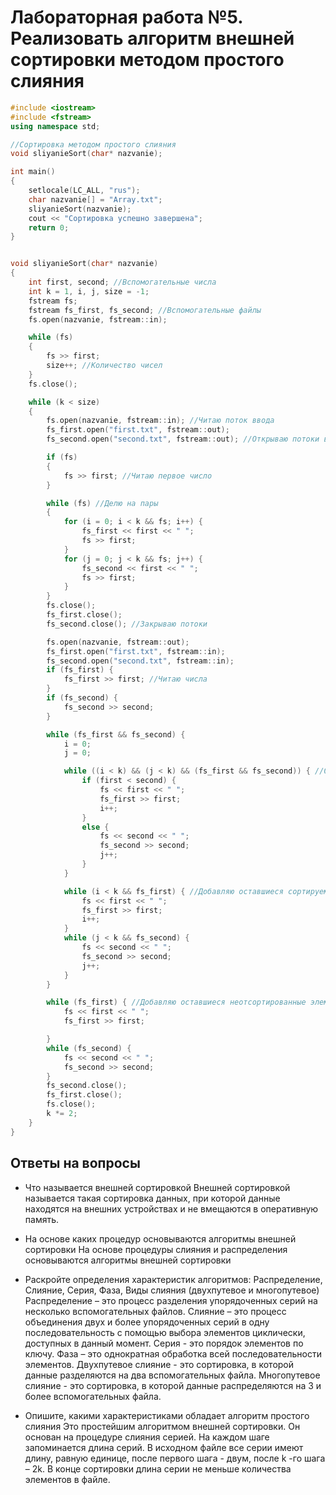 # Лабораторная работа №5. Реализовать алгоритм внешней сортировки методом простого слияния

``` c++
#include <iostream>
#include <fstream>
using namespace std;

//Сортировка методом простого слияния
void sliyanieSort(char* nazvanie);

int main()
{
	setlocale(LC_ALL, "rus");
	char nazvanie[] = "Array.txt";
	sliyanieSort(nazvanie);
	cout << "Сортировка успешно завершена";
	return 0;
}


void sliyanieSort(char* nazvanie)
{
	int first, second; //Вспомогательные числа
	int k = 1, i, j, size = -1;
	fstream fs;
	fstream fs_first, fs_second; //Вспомогательные файлы
	fs.open(nazvanie, fstream::in);

	while (fs) 
	{
		fs >> first;
		size++; //Количество чисел
	}
	fs.close();

	while (k < size)
	{
		fs.open(nazvanie, fstream::in); //Читаю поток ввода
		fs_first.open("first.txt", fstream::out);
		fs_second.open("second.txt", fstream::out); //Открываю потоки вывода

		if (fs) 
		{  
			fs >> first; //Читаю первое число
		}

		while (fs) //Делю на пары
		{
			for (i = 0; i < k && fs; i++) {
				fs_first << first << " ";
				fs >> first;
			}
			for (j = 0; j < k && fs; j++) {
				fs_second << first << " ";
				fs >> first;
			}
		}
		fs.close();
		fs_first.close();
		fs_second.close(); //Закрываю потоки

		fs.open(nazvanie, fstream::out);
		fs_first.open("first.txt", fstream::in);
		fs_second.open("second.txt", fstream::in);
		if (fs_first) {
			fs_first >> first; //Читаю числа
		}
		if (fs_second) {
			fs_second >> second;
		}

		while (fs_first && fs_second) {
			i = 0;
			j = 0;

			while ((i < k) && (j < k) && (fs_first && fs_second)) { //Обмен элементов
				if (first < second) {
					fs << first << " ";
					fs_first >> first;
					i++;
				}
				else {
					fs << second << " ";
					fs_second >> second;
					j++;
				}
			}

			while (i < k && fs_first) { //Добавляю оставшиеся сортируемые элменты
				fs << first << " ";
				fs_first >> first;
				i++;
			}
			while (j < k && fs_second) {
				fs << second << " ";
				fs_second >> second;
				j++;
			}
		}

		while (fs_first) { //Добавляю оставшиеся неотсортированные элементы
			fs << first << " ";
			fs_first >> first;

		}
		while (fs_second) {
			fs << second << " ";
			fs_second >> second;
		}
		fs_second.close();
		fs_first.close();
		fs.close();
		k *= 2;
	}
}
```

## Ответы на вопросы

- Что называется внешней сортировкой
Внешней сортировкой называется такая сортировка данных, при которой данные находятся на внешних устройствах и не вмещаются в оперативную память.

- На основе каких процедур основываются алгоритмы внешней сортировки
На основе процедуры слияния и распределения основываются алгоритмы внешней сортировки

- Раскройте определения характеристик алгоритмов: Распределение, Слияние, Серия, Фаза, Виды слияния (двухпутевое и многопутевое)
Распределение – это процесс разделения упорядоченных серий на несколько вспомогательных файлов.
Слияние – это процесс объединения двух и более упорядоченных серий в одну последовательность с помощью выбора элементов циклически, доступных в данный момент.
Серия - это порядок элементов по ключу.
Фаза – это однократная обработка всей последовательности элементов.
Двухпутевое слияние - это сортировка, в которой данные разделяются на два вспомогательных файла. 
Многопутевое слияние - это сортировка, в которой данные распределяются на 3 и более вспомогательных файла.

- Опишите, какими характеристиками обладает алгоритм простого слияния
Это простейшим алгоритмом внешней сортировки. Он основан на процедуре слияния серией. На каждом шаге запоминается длина серий. В исходном файле все серии имеют длину, равную единице, после первого шага - двум, после k -го шага – 2k. В конце сортировки длина серии не меньше количества элементов в файле. 
